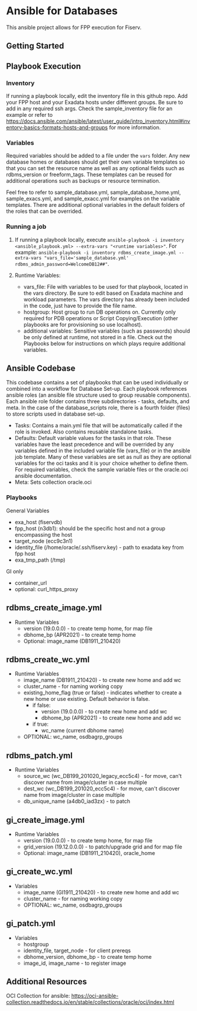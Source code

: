 # Ansible for Databases

This ansible project allows for FPP execution for Fiserv. 

## Getting Started

## Playbook Execution

### Inventory

If running a playbook locally, edit the inventory file in this github repo. Add your FPP host and your Exadata hosts under different groups. Be sure to add in any required ssh args. Check the sample_inventory file for an example or refer to https://docs.ansible.com/ansible/latest/user_guide/intro_inventory.html#inventory-basics-formats-hosts-and-groups for more information. 

### Variables

Required variables should be added to a file under the `vars` folder. Any new database homes or databases should get their own variable templates so that you can set the resource name as well as any optional fields such as rdbms_version or freeform_tags. These templates can be reused for additional operations such as backups or resource termination. 

Feel free to refer to sample_database.yml, sample_database_home.yml, sample_exacs.yml, and sample_exacc.yml for examples on the variable templates. There are additional optional variables in the default folders of the roles that can be overrided. 

### Running a job

1. If running a playbook locally, execute `ansible-playbook -i inventory <ansible_playbook.yml> --extra-vars "<runtime variables>"`. For example: `ansible-playbook -i inventory rdbms_create_image.yml --extra-vars "vars_file='sample_database.yml' rdbms_admin_password=WelcomeDB12##"`.

2. Runtime Variables:
    - vars_file: File with variables to be used for that playbook, located in the vars directory. Be sure to edit based on Exadata machine and workload parameters. The vars directory has already been included in the code, just have to provide the file name. 
    - hostgroup: Host group to run DB operations on. Currently only required for PDB operations or Script Copying/Execution (other playbooks are for provisioning so use localhost).
    - additional variables: Sensitive variables (such as passwords) should be only defined at runtime, not stored in a file. Check out the Playbooks below for instructions on which plays require additional variables.


## Ansible Codebase

This codebase contains a set of playbooks that can be used individually or combined into a workflow for Database Set-up. Each playbook references ansible roles (an ansible file structure used to group reusable components). Each ansible role folder contains three subdirectories - tasks, defaults, and meta. In the case of the database_scripts role, there is a fourth folder (files) to store scripts used in database set-up.

- Tasks: Contains a main.yml file that will be automatically called if the role is invoked. Also contains reusable standalone tasks.
- Defaults: Default variable values for the tasks in that role. These variables have the least precedence and will be overrided by any variables defined in the included variable file (vars_file) or in the ansible job template. Many of these variables are set as null as they are optional variables for the oci tasks and it is your choice whether to define them. For required variables, check the sample variable files or the oracle.oci ansible documentation. 
- Meta: Sets collection oracle.oci


### Playbooks

General Variables
- exa_host (fiservdb)
- fpp_host (n3db1): should be the specific host and not a group encompassing the host
- target_node (ecc9c3n1)
- identity_file (/home/oracle/.ssh/fiserv.key) - path to exadata key from fpp host
- exa_tmp_path (/tmp)

GI only
- container_url
- optional: curl_https_proxy

**rdbms_create_image.yml**
- 
- Runtime Variables
    - version (19.0.0.0) - to create temp home, for map file
    - dbhome_bp (APR2021) - to create temp home
    - Optional: image_name (DB1911_210420)

**rdbms_create_wc.yml**
- 
- Runtime Variables
    - image_name (DB1911_210420) - to create new home and add wc
    - cluster_name - for naming working copy
    - existing_home_flag (true or false) - indicates whether to create a new home or use existing. Default behavior is false.
        - if false: 
            - version (19.0.0.0) - to create new home and add wc
            - dbhome_bp (APR2021) - to create new home and add wc
        - if true: 
            - wc_name (current dbhome name)
    - OPTIONAL: wc_name, osdbagrp_groups

**rdbms_patch.yml**
- 
- Runtime Variables
    - source_wc (wc_DB199_201020_legacy_ecc5c4) - for move, can't discover name from image/cluster in case multiple
    - dest_wc (wc_DB199_201020_ecc5c4) - for move, can't discover name from image/cluster in case multiple
    - db_unique_name (a4db0_iad3zx) - to patch
    

**gi_create_image.yml**
- 
- Runtime Variables
    - version (19.0.0.0) - to create temp home, for map file
    - grid_version (19.12.0.0.0) - to patch/upgrade grid and for map file
    - Optional: image_name (DB1911_210420), oracle_home

**gi_create_wc.yml**
- 
- Variables
    - image_name (GI1911_210420) - to create new home and add wc
    - cluster_name - for naming working copy
    - OPTIONAL: wc_name, osdbagrp_groups

**gi_patch.yml**
- 
- Variables
    - hostgroup
    - identity_file, target_node - for client prereqs
    - dbhome_version, dbhome_bp - to create temp home
    - image_id, image_name - to register image


## Additional Resources

OCI Collection for ansible: https://oci-ansible-collection.readthedocs.io/en/stable/collections/oracle/oci/index.html



